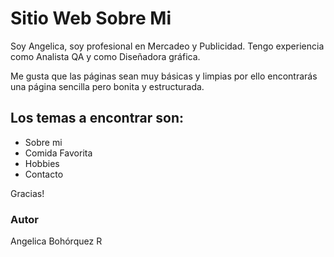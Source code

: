 
# Sitio Web Sobre Mi 

Soy Angelica, soy profesional en Mercadeo y Publicidad. Tengo experiencia como Analista QA y como Diseñadora gráfica.

Me gusta que las páginas sean muy básicas y limpias por ello encontrarás una página sencilla pero bonita y estructurada.

## Los temas a encontrar son:
- Sobre mi
- Comida Favorita
- Hobbies
- Contacto

Gracias!

### Autor
Angelica Bohórquez R